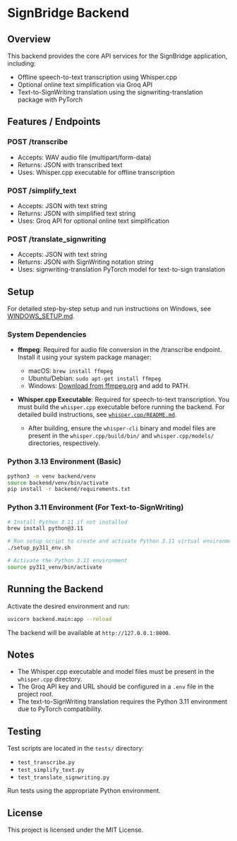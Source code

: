 # SignBridge Backend

## Overview

This backend provides the core API services for the SignBridge application, including:

- Offline speech-to-text transcription using Whisper.cpp
- Optional online text simplification via Groq API
- Text-to-SignWriting translation using the signwriting-translation package with PyTorch

## Features / Endpoints

### POST /transcribe

- Accepts: WAV audio file (multipart/form-data)
- Returns: JSON with transcribed text
- Uses: Whisper.cpp executable for offline transcription

### POST /simplify_text

- Accepts: JSON with text string
- Returns: JSON with simplified text string
- Uses: Groq API for optional online text simplification

### POST /translate_signwriting

- Accepts: JSON with text string
- Returns: JSON with SignWriting notation string
- Uses: signwriting-translation PyTorch model for text-to-sign translation

## Setup

For detailed step-by-step setup and run instructions on Windows, see [WINDOWS_SETUP.md](WINDOWS_SETUP.md).

### System Dependencies

- **ffmpeg**: Required for audio file conversion in the /transcribe endpoint. Install it using your system package manager:
  - macOS: `brew install ffmpeg`
  - Ubuntu/Debian: `sudo apt-get install ffmpeg`
  - Windows: [Download from ffmpeg.org](https://ffmpeg.org/download.html) and add to PATH.

- **Whisper.cpp Executable**: Required for speech-to-text transcription. You must build the `whisper.cpp` executable before running the backend. For detailed build instructions, see [`whisper.cpp/README.md`](../whisper.cpp/README.md).
  - After building, ensure the `whisper-cli` binary and model files are present in the `whisper.cpp/build/bin/` and `whisper.cpp/models/` directories, respectively.

### Python 3.13 Environment (Basic)

```bash
python3 -m venv backend/venv
source backend/venv/bin/activate
pip install -r backend/requirements.txt
```

### Python 3.11 Environment (For Text-to-SignWriting)

```bash
# Install Python 3.11 if not installed
brew install python@3.11

# Run setup script to create and activate Python 3.11 virtual environment and install dependencies
./setup_py311_env.sh

# Activate the Python 3.11 environment
source py311_venv/bin/activate
```

## Running the Backend

Activate the desired environment and run:

```bash
uvicorn backend.main:app --reload
```

The backend will be available at `http://127.0.0.1:8000`.

## Notes

- The Whisper.cpp executable and model files must be present in the `whisper.cpp` directory.
- The Groq API key and URL should be configured in a `.env` file in the project root.
- The text-to-SignWriting translation requires the Python 3.11 environment due to PyTorch compatibility.

## Testing

Test scripts are located in the `tests/` directory:

- `test_transcribe.py`
- `test_simplify_text.py`
- `test_translate_signwriting.py`

Run tests using the appropriate Python environment.

## License

This project is licensed under the MIT License.
